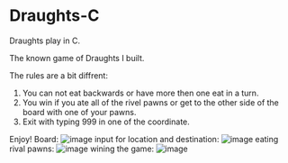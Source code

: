 # Draughts-C
Draughts play in C.

The known game of Draughts I built.

The rules are a bit diffrent:
1) You can not eat backwards or have more then one eat in a turn.
2) You win if you ate all of the rivel pawns or get to the other side of the board with one of your pawns.
3) Exit with typing 999 in one of the coordinate.

Enjoy!
Board:
![image](https://github.com/omer1C/Draughts-C/assets/135855862/cd48169f-83d1-4b2c-9505-562ab3316a3f)
input for location and destination:
![image](https://github.com/omer1C/Draughts-C/assets/135855862/f21d69c9-7f5d-4ce2-b700-a1c11419e9cb)
eating rival pawns:
![image](https://github.com/omer1C/Draughts-C/assets/135855862/1c3759bd-fc71-4309-ab3d-bd9e81067984)
wining the game:
![image](https://github.com/omer1C/Draughts-C/assets/135855862/7b2b68e1-2045-4eed-872d-de19a79cdf52)





